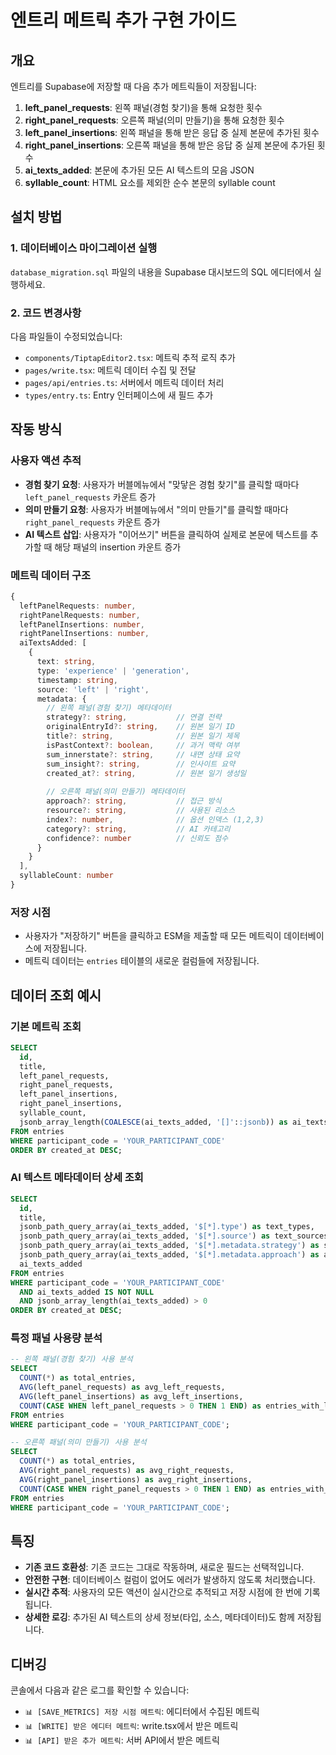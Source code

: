 # 엔트리 메트릭 추가 구현 가이드

## 개요
엔트리를 Supabase에 저장할 때 다음 추가 메트릭들이 저장됩니다:

1. **left_panel_requests**: 왼쪽 패널(경험 찾기)을 통해 요청한 횟수
2. **right_panel_requests**: 오른쪽 패널(의미 만들기)을 통해 요청한 횟수  
3. **left_panel_insertions**: 왼쪽 패널을 통해 받은 응답 중 실제 본문에 추가된 횟수
4. **right_panel_insertions**: 오른쪽 패널을 통해 받은 응답 중 실제 본문에 추가된 횟수
5. **ai_texts_added**: 본문에 추가된 모든 AI 텍스트의 모음 JSON
6. **syllable_count**: HTML 요소를 제외한 순수 본문의 syllable count

## 설치 방법

### 1. 데이터베이스 마이그레이션 실행
`database_migration.sql` 파일의 내용을 Supabase 대시보드의 SQL 에디터에서 실행하세요.

### 2. 코드 변경사항
다음 파일들이 수정되었습니다:

- `components/TiptapEditor2.tsx`: 메트릭 추적 로직 추가
- `pages/write.tsx`: 메트릭 데이터 수집 및 전달
- `pages/api/entries.ts`: 서버에서 메트릭 데이터 처리
- `types/entry.ts`: Entry 인터페이스에 새 필드 추가

## 작동 방식

### 사용자 액션 추적
- **경험 찾기 요청**: 사용자가 버블메뉴에서 "맞닿은 경험 찾기"를 클릭할 때마다 `left_panel_requests` 카운트 증가
- **의미 만들기 요청**: 사용자가 버블메뉴에서 "의미 만들기"를 클릭할 때마다 `right_panel_requests` 카운트 증가
- **AI 텍스트 삽입**: 사용자가 "이어쓰기" 버튼을 클릭하여 실제로 본문에 텍스트를 추가할 때 해당 패널의 insertion 카운트 증가

### 메트릭 데이터 구조
```typescript
{
  leftPanelRequests: number,
  rightPanelRequests: number,
  leftPanelInsertions: number,
  rightPanelInsertions: number,
  aiTextsAdded: [
    {
      text: string,
      type: 'experience' | 'generation',
      timestamp: string,
      source: 'left' | 'right',
      metadata: {
        // 왼쪽 패널(경험 찾기) 메타데이터
        strategy?: string,           // 연결 전략
        originalEntryId?: string,    // 원본 일기 ID
        title?: string,              // 원본 일기 제목
        isPastContext?: boolean,     // 과거 맥락 여부
        sum_innerstate?: string,     // 내면 상태 요약
        sum_insight?: string,        // 인사이트 요약
        created_at?: string,         // 원본 일기 생성일
        
        // 오른쪽 패널(의미 만들기) 메타데이터
        approach?: string,           // 접근 방식
        resource?: string,           // 사용된 리소스
        index?: number,              // 옵션 인덱스 (1,2,3)
        category?: string,           // AI 카테고리
        confidence?: number          // 신뢰도 점수
      }
    }
  ],
  syllableCount: number
}
```

### 저장 시점
- 사용자가 "저장하기" 버튼을 클릭하고 ESM을 제출할 때 모든 메트릭이 데이터베이스에 저장됩니다.
- 메트릭 데이터는 `entries` 테이블의 새로운 컬럼들에 저장됩니다.

## 데이터 조회 예시

### 기본 메트릭 조회
```sql
SELECT 
  id,
  title,
  left_panel_requests,
  right_panel_requests,
  left_panel_insertions, 
  right_panel_insertions,
  syllable_count,
  jsonb_array_length(COALESCE(ai_texts_added, '[]'::jsonb)) as ai_texts_count
FROM entries 
WHERE participant_code = 'YOUR_PARTICIPANT_CODE'
ORDER BY created_at DESC;
```

### AI 텍스트 메타데이터 상세 조회
```sql
SELECT 
  id,
  title,
  jsonb_path_query_array(ai_texts_added, '$[*].type') as text_types,
  jsonb_path_query_array(ai_texts_added, '$[*].source') as text_sources,
  jsonb_path_query_array(ai_texts_added, '$[*].metadata.strategy') as strategies,
  jsonb_path_query_array(ai_texts_added, '$[*].metadata.approach') as approaches,
  ai_texts_added
FROM entries 
WHERE participant_code = 'YOUR_PARTICIPANT_CODE'
  AND ai_texts_added IS NOT NULL 
  AND jsonb_array_length(ai_texts_added) > 0
ORDER BY created_at DESC;
```

### 특정 패널 사용량 분석
```sql
-- 왼쪽 패널(경험 찾기) 사용 분석
SELECT 
  COUNT(*) as total_entries,
  AVG(left_panel_requests) as avg_left_requests,
  AVG(left_panel_insertions) as avg_left_insertions,
  COUNT(CASE WHEN left_panel_requests > 0 THEN 1 END) as entries_with_left_usage
FROM entries 
WHERE participant_code = 'YOUR_PARTICIPANT_CODE';

-- 오른쪽 패널(의미 만들기) 사용 분석  
SELECT 
  COUNT(*) as total_entries,
  AVG(right_panel_requests) as avg_right_requests,
  AVG(right_panel_insertions) as avg_right_insertions,
  COUNT(CASE WHEN right_panel_requests > 0 THEN 1 END) as entries_with_right_usage
FROM entries 
WHERE participant_code = 'YOUR_PARTICIPANT_CODE';
```

## 특징
- **기존 코드 호환성**: 기존 코드는 그대로 작동하며, 새로운 필드는 선택적입니다.
- **안전한 구현**: 데이터베이스 컬럼이 없어도 에러가 발생하지 않도록 처리했습니다.
- **실시간 추적**: 사용자의 모든 액션이 실시간으로 추적되고 저장 시점에 한 번에 기록됩니다.
- **상세한 로깅**: 추가된 AI 텍스트의 상세 정보(타입, 소스, 메타데이터)도 함께 저장됩니다.

## 디버깅
콘솔에서 다음과 같은 로그를 확인할 수 있습니다:
- `📊 [SAVE_METRICS] 저장 시점 메트릭`: 에디터에서 수집된 메트릭
- `📊 [WRITE] 받은 에디터 메트릭`: write.tsx에서 받은 메트릭
- `📊 [API] 받은 추가 메트릭`: 서버 API에서 받은 메트릭 